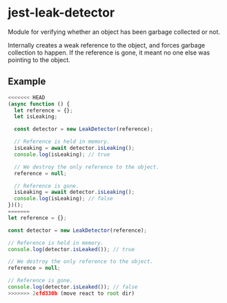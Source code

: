 # jest-leak-detector

Module for verifying whether an object has been garbage collected or not.

Internally creates a weak reference to the object, and forces garbage collection to happen. If the reference is gone, it meant no one else was pointing to the object.

## Example

```javascript
<<<<<<< HEAD
(async function () {
  let reference = {};
  let isLeaking;

  const detector = new LeakDetector(reference);

  // Reference is held in memory.
  isLeaking = await detector.isLeaking();
  console.log(isLeaking); // true

  // We destroy the only reference to the object.
  reference = null;

  // Reference is gone.
  isLeaking = await detector.isLeaking();
  console.log(isLeaking); // false
})();
=======
let reference = {};

const detector = new LeakDetector(reference);

// Reference is held in memory.
console.log(detector.isLeaked()); // true

// We destroy the only reference to the object.
reference = null;

// Reference is gone.
console.log(detector.isLeaked()); // false
>>>>>>> 2cfd330b (move react to root dir)
```
